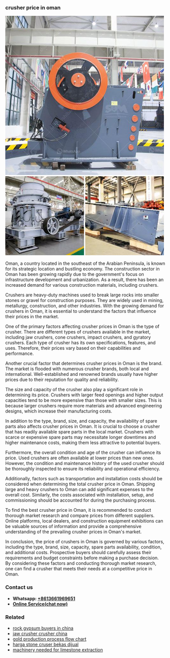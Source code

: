 <h3>crusher price in oman</h3><img src='1708589416.jpg' alt=''><p>Oman, a country located in the southeast of the Arabian Peninsula, is known for its strategic location and bustling economy. The construction sector in Oman has been growing rapidly due to the government's focus on infrastructure development and urbanization. As a result, there has been an increased demand for various construction materials, including crushers.</p><p>Crushers are heavy-duty machines used to break large rocks into smaller stones or gravel for construction purposes. They are widely used in mining, metallurgy, construction, and other industries. With the growing demand for crushers in Oman, it is essential to understand the factors that influence their prices in the market.</p><p>One of the primary factors affecting crusher prices in Oman is the type of crusher. There are different types of crushers available in the market, including jaw crushers, cone crushers, impact crushers, and gyratory crushers. Each type of crusher has its own specifications, features, and uses. Therefore, their prices vary based on their capabilities and performance.</p><p>Another crucial factor that determines crusher prices in Oman is the brand. The market is flooded with numerous crusher brands, both local and international. Well-established and renowned brands usually have higher prices due to their reputation for quality and reliability.</p><p>The size and capacity of the crusher also play a significant role in determining its price. Crushers with larger feed openings and higher output capacities tend to be more expensive than those with smaller sizes. This is because larger crushers require more materials and advanced engineering designs, which increase their manufacturing costs.</p><p>In addition to the type, brand, size, and capacity, the availability of spare parts also affects crusher prices in Oman. It is crucial to choose a crusher that has readily available spare parts in the local market. Crushers with scarce or expensive spare parts may necessitate longer downtimes and higher maintenance costs, making them less attractive to potential buyers.</p><p>Furthermore, the overall condition and age of the crusher can influence its price. Used crushers are often available at lower prices than new ones. However, the condition and maintenance history of the used crusher should be thoroughly inspected to ensure its reliability and operational efficiency.</p><p>Additionally, factors such as transportation and installation costs should be considered when determining the total crusher price in Oman. Shipping large and heavy crushers to Oman can add significant expenses to the overall cost. Similarly, the costs associated with installation, setup, and commissioning should be accounted for during the purchasing process.</p><p>To find the best crusher price in Oman, it is recommended to conduct thorough market research and compare prices from different suppliers. Online platforms, local dealers, and construction equipment exhibitions can be valuable sources of information and provide a comprehensive understanding of the prevailing crusher prices in Oman's market.</p><p>In conclusion, the price of crushers in Oman is governed by various factors, including the type, brand, size, capacity, spare parts availability, condition, and additional costs. Prospective buyers should carefully assess their requirements and budget constraints before making a purchase decision. By considering these factors and conducting thorough market research, one can find a crusher that meets their needs at a competitive price in Oman.</p><h3>Contact us</h3><ul><li><strong>Whatsapp:&nbsp;<a href="https://wa.me/8613661969651">+8613661969651</a></strong></li><li><a href="https://swt.shibang-china.com/?git&amp;zhl&amp;crusher price in oman"><strong>Online Service(chat now)</strong></a></li></ul><h3>Related</h3><ul><li><a href='rock gypsum buyers in china.md'>rock gypsum buyers in china</a></li><li><a href='jaw crusher crusher china.md'>jaw crusher crusher china</a></li><li><a href='gold production process flow chart.md'>gold production process flow chart</a></li><li><a href='harga stone cruser bekas dijual.md'>harga stone cruser bekas dijual</a></li><li><a href='machinery needed for limestone extraction.md'>machinery needed for limestone extraction</a></li></ul>